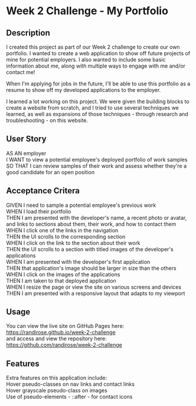 # Week 2 Challenge - My Portfolio

## Description  

I created this project as part of our Week 2 challenge to create our own portfolio. I wanted to create a web application to show off future projects of mine for potential employers. I also wanted to include some basic information about me, along with multiple ways to engage with me and/or contact me!  

When I'm applying for jobs in the future, I'll be able to use this portfolio as a resume to show off my developed applications to the employer.  

I learned a lot working on this project. We were given the building blocks to create a website from scratch, and I tried to use several techniques we learned, as well as expansions of those techniques - through research and troubleshooting - on this website.

## User Story  

AS AN employer  
I WANT to view a potential employee's deployed portfolio of work samples  
SO THAT I can review samples of their work and assess whether they're a good candidate for an open position  

## Acceptance Critera  

GIVEN I need to sample a potential employee's previous work  
WHEN I load their portfolio  
THEN I am presented with the developer's name, a recent photo or avatar, and links to sections about them, their work, and how to contact them  
WHEN I click one of the links in the navigation  
THEN the UI scrolls to the corresponding section  
WHEN I click on the link to the section about their work  
THEN the UI scrolls to a section with titled images of the developer's applications  
WHEN I am presented with the developer's first application  
THEN that application's image should be larger in size than the others  
WHEN I click on the images of the applications  
THEN I am taken to that deployed application  
WHEN I resize the page or view the site on various screens and devices  
THEN I am presented with a responsive layout that adapts to my viewport  

## Usage

You can view the live site on GitHub Pages here: https://randirose.github.io/week-2-challenge   
and access and view the repository here: https://github.com/randirose/week-2-challenge  

## Features

Extra features on this application include:  
Hover pseudo-classes on nav links and contact links  
Hover grayscale pseudo-class on images  
Use of pseudo-elements - ::after - for contact icons